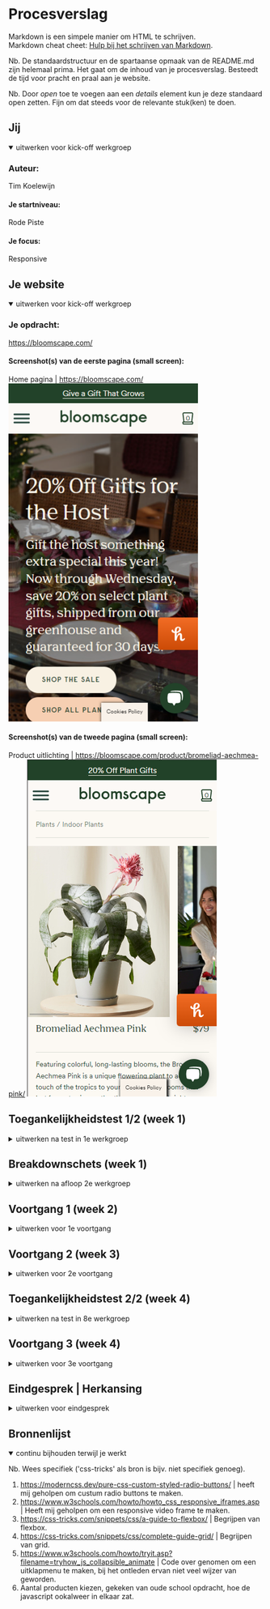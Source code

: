 # Procesverslag
Markdown is een simpele manier om HTML te schrijven.  
Markdown cheat cheet: [Hulp bij het schrijven van Markdown](https://github.com/adam-p/markdown-here/wiki/Markdown-Cheatsheet).

Nb. De standaardstructuur en de spartaanse opmaak van de README.md zijn helemaal prima. Het gaat om de inhoud van je procesverslag. Besteedt de tijd voor pracht en praal aan je website.

Nb. Door *open* toe te voegen aan een *details* element kun je deze standaard open zetten. Fijn om dat steeds voor de relevante stuk(ken) te doen.





## Jij

<details open>
  <summary>uitwerken voor kick-off werkgroep</summary>

  ### Auteur:
  Tim Koelewijn

  #### Je startniveau:
  Rode Piste

  #### Je focus:
  Responsive
 
</details>





## Je website

<details open>
  <summary>uitwerken voor kick-off werkgroep</summary>

  ### Je opdracht:
  https://bloomscape.com/

  #### Screenshot(s) van de eerste pagina (small screen): 
  Home pagina | https://bloomscape.com/
  <img src="readme-images/bloomscape_home-page.png" width="375px" alt="startpagina-bloomscape">

  #### Screenshot(s) van de tweede pagina (small screen):
  Product uitlichting | https://bloomscape.com/product/bromeliad-aechmea-pink/
  <img src="readme-images/bloomscape_product-page.png" width="375px" alt="product-uitlichting">
 
</details>



## Toegankelijkheidstest 1/2 (week 1)

<details>
  <summary>uitwerken na test in 1e werkgroep</summary>

  ### Bevindingen
  Lijst met je bevindingen die in de test naar voren kwamen:
  > de mogelijkheid om het menu te skippen met tab's.
  > Juist contrastverhoudingen.
  > hover state mag wat duidelijker is een klein tintje donkerder waardoor het niet zo goed zichtbaar is.

  #### Screenreader
  Screenreader werkt uitstekend.
  De enige negatieve onderdeel dat iik tegenkwam is dat de alt tekst van de afbeelding voluit wordt uitgesproken, de abeeldingen hadden te specifieke namen dat korter kon. 

  Hier een omschrijving van hoe het opgelost kan worden (met indien nodig afbeeldingen)
  Afbeelding in 1-3 enkle woord(en) die de afbeelding omschrijven.

  #### Muis en Toetsenbord 
  Hier korte omschrijving (met indien nodig afbeeldingen)

  Hier een omschrijving van hoe het opgelost kan worden (met indien nodig afbeeldingen)


  #### Motoriek (shocks, elastiekjes)
  Ik had de schokappraat geruikt, daarmmee kun je de website niet normaal bedienen, dit kon via taps was mogelijk alleen de buttons was nouwelijk zichtbaar 

  Hier een omschrijving van hoe het opgelost kan worden (met indien nodig afbeeldingen)
  focus state een andere kleur geven een duidelijke border geven die duidelijk laat zien waar jij momenteel bevind.


  #### Visueel (brillen, contrast, kleurenblind, dark/light). 
  Hier korte omschrijving (met indien nodig afbeeldingen)
  de buttons mogen wat duidelijker, sommige buttons hebben dezlefde kleur als de achtergrond waardoor de slechtziende minder goed onderscheid kan maken.

  Hier een omschrijving van hoe het opgelost kan worden (met indien nodig afbeeldingen)
  De buttons waarmee je interacties kunt opdoen een eigen kleur ontvangen.
</details>



## Breakdownschets (week 1)

<details>
  <summary>uitwerken na afloop 2e werkgroep</summary>

  ### de hele pagina: 
  <img src="readme-images/dummy-plaatje.jpg" width="375px" alt="breakdown van de hele pagina">

  ### dynamisch deel (bijv menu): 
  <img src="readme-images/dummy-plaatje.jpg" width="375px" alt="breakdown van een dynamisch deel">

  ### wellicht nog een dynamisch deel (bijv filter): 
  <img src="readme-images/dummy-plaatje.jpg" width="375px" alt="breakdown van nog een dynamisch deel">

</details>





## Voortgang 1 (week 2)

<details>
  <summary>uitwerken voor 1e voortgang</summary>

  ### Stand van zaken
  In de eerste week ben ik begonnen met de HTML, hierbij heb ik mijn eerste pagina in Illutrator zitten ontleden, wat voor code/elementen op dat stukje hoort.
  Voor mijn gevoel ging het goed, totdat de docent langs kwam en zei dat deze element niet hoort te staan.

  Ik heb mijn pagina onder verschillende sections geplaatst, sommige sections zijn als het ware in 2je geldeeld, ik dacht dan kan ik hier een article ervoor gebruiken om de 2deling mogelijk te maken.
  Dit was niet geval en mocht officeel niet, inplaatst daarvan moest ik divs gebruiken. Dit heb ik vervolgens gedaaan.

  Veder heb ik de pagina opgedeeld door gebruik te maken van kleuren om makkelijk onderscheidt te maken tussen verschillende onderdelen.
  (afbeelding toevoegen van mijn schets)


  Vervolgens ben ik in HTML de opbouw van mijn pagina zitten schrijven, dit heb ik grotendeels overgenomen van mijn gemaakte schets/ontleding van mijn pagina. Voormij gevoel ging het goed, maar blijkbaar zat ik nog op schema, waarbij ik halva html pagina had, moest dit eigenlijk al voor het gesprek afwezen met al CSS. Ik moest vaart maken.


  ### Agenda voor meeting
  samen met je groepje opstellen | Gezammelijk kozen wij een momentje samen om onze voortgang te bespreken.

  | Tim            | student 2          | student 3    | student 4        |
  | ---            | ---                | ---          | ---              |
  | Mag je bij onderstreepte woord een u element gebruiken?     | en dit             | en ik dit    | en dan ik dat    |
  | Mag je bij schuingedrukt woord een em, i element gebruiken? | dit als er tijd is | nog een punt | dit wil ik zeker |
  | Hoe werken radio buttons | ...                | ...          | ...              |
  | Wat is de correcte manier om een hamburger icoontje te maken? | ...                | ...          | ...              |


  ### Verslag van meeting
  Tijdens het gesprek moest ieder 1 voor 1 even zijn voortgang laten ziet, hierbij deden we direct een feedback ronden, waarbij de docent bij ieder persoon een klein stukje code ging beoordelen.
  Na afloop kwamen bij mij de volgende punten naar voren:

  - Wat ik eerst dag dat je de 'h' elementen de volorde over de gehele pagina doet met dezelfde uitelijk. 1 titel (h1), sub titels (h2), kopjes (h3), ect, maar als ik het goed heb bepregen moet je ieder stuk iets individueels zien, elk stuk begint met een h2 ongeacht de stijl, formaat en grote. Wat ik verkeerd had gedaan is dat mijn titel geen goede titel is voor een h1 doordat het voor gebruikers met screenreaders niet duidelijk is wat de site inhoudt. Ik moest daarom een titel verzinnen die aangaf om wat voor site het ging/de gebruiker groeten en vervolgens het element verborgen.

  - Dit had ik al eerder benoemd het gebruik van het element article is verkeerd. Hierbij had ik het begrip verkeerd toegepast in mijn website. Het moest geen article zijn maar een div.

  - Ook moet ik opletten op de volorde van het plaatsen van elementen in mijn HTML, Ik had bij sommige plekken de volorde verkeerd toegepast, ik verwachten dat wat je ziet de juiste volorde is, is niet zo. Je moet altijd beginnen met en 'h' element (als dit natuurlijk aanwezig is, anders niet) en daarna komt bijv. een afbeelding, om het wel in de juiste weergave te laten tonen moest ik gebruik maken van een order of andere css elementen waarbij de volorde veranderd kan worden van html elementen.

</details>





## Voortgang 2 (week 3)

<details>
  <summary>uitwerken voor 2e voortgang</summary>

  ### Stand van zaken
  Moet eerlijk toegeven dat ik tijdens deze sprint naulijks tot niks vooruitgang heb geboekt, wegens drukte door andere vakken. Ik heb de feedback verwerkt en mijn HTML verbeterd en de eerrste pagina zo goed als afgerond. Daarnaast ben ik met 1 stukje begonnen met in CSS, de aanbiedingsbalk boven aan de pagina. Dit lukte niet helemaal doordat het in een nav zat met andere elmementen, maar wel de volledige breedte nodig had van pagina. Hier was ik wel even zoet mee.

  langste onderdeel section 3 de carosel, hier heb ik veel tijd in besteed om alles goed werkend te krijgen.

  ### Agenda voor meeting
  samen met je groepje opstellen | Gezammelijk kozen wij een momentje samen om onze voortgang te bespreken.

  | Tim     | student 2          | student 3    | student 4        |
  | ---            | ---                | ---          | ---              |
  | Geen vragen opgesteld  | en dit             | en ik dit    | en dan ik dat    |
  |                | dit als er tijd is | nog een punt | dit wil ik zeker |
  |                | ...                | ...          | ...              |


  ### Verslag van meeting
  hier na afloop snel de uitkomsten van de meeting vastleggen
  Tijdens mijn voortang liet ik zien wat ik had, niet veel dus, maar de docent heeft mij geholpen waar ik vast liep, de aanbiedingsbalk over de heel breedte plaatsen. Ik moest dus gebruik maken van een flexbasis (nav/ul was een flexbox toegepast), hierbij moest ik de juiste elment nemen en een flexbasis geven van 100%, de groenebalk liep van links naar rechts.

  - Verder geen vooruitgang geboekt doordat ik niet veel veder ben gekomen, vergeleken met de vorige keer.
</details>





## Toegankelijkheidstest 2/2 (week 4)

<details>
  <summary>uitwerken na test in 8e werkgroep</summary>

  ### Bevindingen
  Lijst met je bevindingen die in de test naar voren kwamen (geef ook aan wat er verbeterd is):
  Ik zelf had nog niet veel, en deze werkgroep was niet helemaal nuttig voor mij (niet waar)

  #### Screenreader
  Eerlijk gezegd, kon dit beter alleen weet ik niet helemaal hoe. Er zijn stukken wat de vertellen voledig leest, maar stopt vervolgens met spreken.
  Kun je moeilijk een volgende stukje tekst aan klikken. Als oplossing functies toevoegen die te besturen zijn met een toetsenbord, zodat je met de toetsenbord door alle teksten kunt navigeren.

  nu pakt het alle butten en linkjes met het toestenbord, maar slaat p-jes bijv. over en die worden ook niet opgelezen.

  logo afbeeldingen (in "As seen in"), in de beschrijving zetten dat het om een logo gaat, dit is nu niet duidelijk.


  #### Muis en Toetsenbord 
  > Alle mogelijke en belangerijke ineteracties zijn met alleen te toetsenbord te bedienen
  > Met de muis volledig toegangelijk (als ik het onderdeel muis goed heb begrepen)

  #### Motoriek (shocks, elastiekjes)
  Motoriek blijft een lastig onderdeel, je kunt met de toetsenbord werken, wat een betere oplossing is een spraakfunctie eraan toevoegen die doormiddel van je stem door de website kunt navigeren.

  aantal bevindingen:
  > De knoppen zijn groot en zijn hierdoor moelijker te missen.
  > Gebruiker kan met toetsenbord besturen en hierdoor makkelijker bij kleine onderdelen komen (zoals het kiezen van een kleur).


  #### Visueel (brillen, contrast, kleurenblind, dark/light). 
  > Met het checken van het contrast zit alles goed.
  > Met het veranderen van kleuren op het scherm waren sommige plekken iets lastiger te lezen (bijv. als je over een button hovert), dit heb ik opgelost een tegengestelde kleur eraan toe te voegen als je erop focust en hovert. zo ziet de gebruiker dat er interactie mee kan worden gevoerd.
  > Gebruik gemaakt van redelijk grote teksten zodat het beter leesbaar is voor slechtziende.
  > Duidelijke grote knoppen, ze zijn goed leesbaar en opvallend.
  > sommig leesteksten zijn door de lettertype iets minder goed leesbaar, beter is om een meer dikgedrukte font te kiezen.

</details>





## Voortgang 3 (week 4)

<details>
  <summary>uitwerken voor 3e voortgang</summary>

  ### Stand van zaken
  Na de vakantie heb ik hele grote vooruitgang gemaakt,.....Na een hele vakantie eraan zitten werken heb ik de basis zo goed als af, bleek achteraf nog een hoop moet gaan doen.


  ### Agenda voor meeting
  samen met je groepje opstellen | Gezammelijk kozen wij een momentje samen om onze voortgang te bespreken.

  | student 1      | student 2          | student 3    | student 4        |
  | ---            | ---                | ---          | ---              |
  | hoe kan ik een video (iframe) responsive maken,  maar wel een 16:9 ratio behouden? | en dit             | en ik dit    | en dan ik dat    |
  | Uitleggen hoe radio button in eigen stijl te werk gaat. | dit als er tijd is | nog een punt | dit wil ik zeker |
  | hoe tekst veranderen wanneer je met je muis (hover) over een radio button heen gaat?          | ...                | ...          | ...              |
  | kun je de volgorde wijzigen (order) zonder gebruikt te maken van een flex of grid?          |

  ### Verslag van meeting
  hier na afloop snel de uitkomsten van de meeting vastleggen;

  - Antwoord op donkere overlap op de achtergrondsafbeelding plaatsen
  - Tekst dat veranderd op de keuze van radio buttons
  - nog een punt
  - ...

</details>





## Eindgesprek | Herkansing

<details>
  <summary>uitwerken voor eindgesprek</summary>

  ### Je uitkomst - karakteristiek screenshots:
  <img src="readme-images/Pagina-1.jpg" width="375px" alt="uitkomst pagina 1">
  <img src="readme-images/Pagina-2.jpg" width="375px" alt="uitkomst pagina 2">


  ### Dit ging goed/Heb ik geleerd: 
  waar ik trots op ben is de opbouw van dit onderdeel (zie afbeelding), net als het responsive maken tussen desktop weergave en mobiele weergave.
  <img src="readme-images/Section-3.jpg" width="375px" alt="top">


  ### Dit was lastig/Is niet gelukt:
  Eingesprek| Helaas zijn veel dingen niet gelukt wat ik wil bereiken o.a. 2 pagina. Waar ik veel (te) tijd heb ingestoken is de menubalk dat niet werkt of na ja de vormgeving is verkeerd (in desktop weergave).

  Herkansing | Ondertussen heb ik voor alles een oplossing verzonnen en toegepast wat eerst niet lukte, Wat helaas momenteel niet gelukt is om namen van de gekozen radio button bij iedere product te laten veranderen, werkte alleen bij 1 product. Na verschillende dingen te proberen heb ik het maar bij 1 product gehouden.
  <img src="readme-images/Menubalk-mislukt.jpg" width="375px" alt="bummer">
  <img src="dit-was-lastig" width="375px" alt="bummer">
</details>





## Bronnenlijst

<details open>
  <summary>continu bijhouden terwijl je werkt</summary>

  Nb. Wees specifiek ('css-tricks' als bron is bijv. niet specifiek genoeg).

  1. https://moderncss.dev/pure-css-custom-styled-radio-buttons/ | heeft mij geholpen om custum radio buttons te maken.
  2. https://www.w3schools.com/howto/howto_css_responsive_iframes.asp | Heeft mij geholpen om een responsive video frame te maken.
  3. https://css-tricks.com/snippets/css/a-guide-to-flexbox/ | Begrijpen van flexbox.
  4. https://css-tricks.com/snippets/css/complete-guide-grid/ | Begrijpen van grid.
  5. https://www.w3schools.com/howto/tryit.asp?filename=tryhow_js_collapsible_animate | Code over genomen om een uitklapmenu te maken, bij het ontleden ervan niet veel wijzer van geworden.
  6. Aantal producten kiezen, gekeken van oude school opdracht, hoe de javascript ookalweer in elkaar zat.

</details>